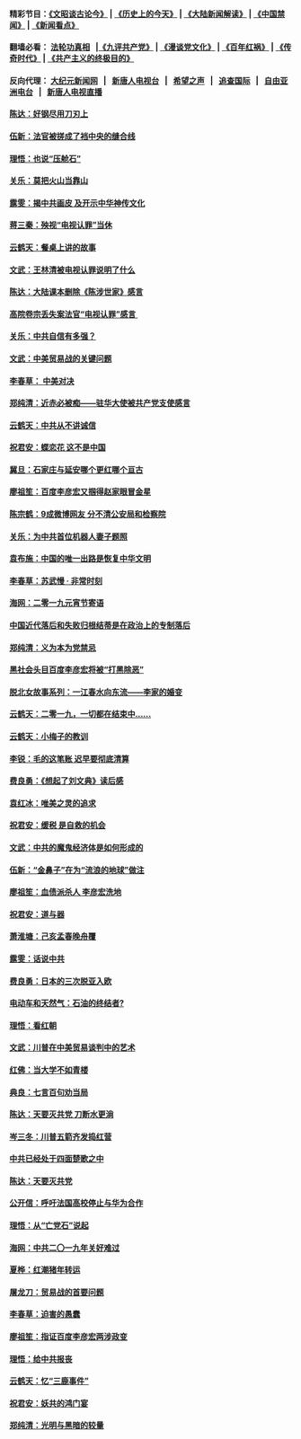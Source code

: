 #### 精彩节目：[《文昭谈古论今》](http://155.138.205.71/wenzhao) | [《历史上的今天》](http://155.138.205.71/today-in-history) | [《大陆新闻解读》](http://155.138.205.71/ntdtv-comedy) | [《中国禁闻》](http://155.138.205.71/ntdtv-news) | [《新闻看点》](http://155.138.205.71/news-insight) 

 #### 翻墙必看： [法轮功真相](http://155.138.205.71:10000/videos/truth.html) &nbsp;&nbsp;|[《九评共产党》](http://155.138.205.71:10000/videos/jiuping) | [《漫谈党文化》](http://155.138.205.71:10000/videos/mtdwh) | [《百年红祸》](http://155.138.205.71:10000/videos/bnhh) | [《传奇时代》](http://155.138.205.71:10000/videos/legend) | [《共产主义的终极目的》](http://155.138.205.71:10000/videos/res/zjmd) 

 #### 反向代理： [大纪元新闻网](http://155.138.205.71:10080/) &nbsp;&nbsp;|&nbsp;&nbsp; [新唐人电视台](http://155.138.205.71:8000/) &nbsp;&nbsp;|&nbsp;&nbsp; [希望之声](http://155.138.205.71:8200/) &nbsp;&nbsp;|&nbsp;&nbsp; [追查国际](http://155.138.205.71:10010/) &nbsp;&nbsp;|&nbsp;&nbsp; [自由亚洲电台](http://155.138.205.71:9800/) &nbsp;&nbsp;|&nbsp;&nbsp; [新唐人电视直播](http://155.138.205.71/) 

#### [陈达：好钢尽用刀刃上](../pages/nsc993/n11073476.md?t=02270336) 

#### [伍新：法官被搓成了裆中央的缝合线](../pages/nsc993/n11070407.md?t=02270336) 

#### [理悟：也说“压舱石”](../pages/nsc993/n11070157.md?t=02270336) 

#### [关乐：莫把火山当靠山](../pages/nsc993/n11068995.md?t=02270336) 

#### [露雯：揭中共画皮 及开示中华神传文化](../pages/nsc993/n11068776.md?t=02270336) 

#### [蒋三秦：殃视“电视认罪”当休](../pages/nsc993/n11068739.md?t=02270336) 

#### [云鹤天：餐桌上讲的故事](../pages/nsc993/n11068720.md?t=02270336) 

#### [文武：王林清被电视认罪说明了什么](../pages/nsc993/n11067393.md?t=02270336) 

#### [陈达：大陆课本删除《陈涉世家》感言](../pages/nsc993/n11067375.md?t=02270336) 

#### [高院卷宗丢失案法官“电视认罪”感言 ](../pages/nsc993/n11067361.md?t=02270336) 

#### [关乐：中共自信有多强？](../pages/nsc993/n11067379.md?t=02270336) 

#### [文武：中美贸易战的关键问题](../pages/nsc993/n11065557.md?t=02270336) 

#### [李春草： 中美对决](../pages/nsc993/n11065537.md?t=02270336) 

#### [郑纯清：近赤必被痴——驻华大使被共产党支使感言](../pages/nsc993/n11065483.md?t=02270336) 

#### [云鹤天：中共从不讲诚信](../pages/nsc993/n11063425.md?t=02270336) 

#### [祝君安：蝶恋花  这不是中国](../pages/nsc993/n11063384.md?t=02270336) 

#### [冀旦：石家庄与延安哪个更红哪个亘古](../pages/nsc993/n11061823.md?t=02270336) 

#### [廖祖笙：百度李彦宏又掴得赵家眼冒金星](../pages/nsc993/n11061663.md?t=02270336) 

#### [陈宗鹤：9成微博网友 分不清公安局和检察院](../pages/nsc993/n11061221.md?t=02270336) 

#### [关乐：为中共首位机器人妻子题照](../pages/nsc993/n11059584.md?t=02270336) 

#### [袁布施：中国的唯一出路是恢复中华文明](../pages/nsc993/n11059626.md?t=02270336) 

#### [李春草：苏武慢 · 非常时刻](../pages/nsc993/n11059601.md?t=02270336) 

#### [海网：二零一九元宵节寄语](../pages/nsc993/n11059559.md?t=02270336) 

#### [中国近代落后和失败归根结蒂是在政治上的专制落后](../pages/nsc993/n11059492.md?t=02270336) 

#### [郑纯清：义为本为党禁忌](../pages/nsc993/n11059333.md?t=02270336) 

#### [黑社会头目百度李彦宏将被“打黑除恶”](../pages/nsc993/n11059139.md?t=02270336) 

#### [脱北女故事系列：一江春水向东流——李家的婚变](../pages/nsc993/n11058783.md?t=02270336) 

#### [云鹤天：二零一九，一切都在结束中……](../pages/nsc993/n11058695.md?t=02270336) 

#### [云鹤天：小梅子的教训](../pages/nsc993/n11058601.md?t=02270336) 

#### [李锐：毛的这笔账 迟早要彻底清算](../pages/nsc993/n11054514.md?t=02270336) 

#### [费良勇：《想起了刘文典》读后感](../pages/nsc993/n11054408.md?t=02270336) 

#### [袁红冰：唯美之灵的追求](../pages/nsc993/n11052800.md?t=02270336) 

#### [祝君安：缓税 是自救的机会](../pages/nsc993/n11052714.md?t=02270336) 

#### [文武：中共的魔鬼经济体是如何形成的](../pages/nsc993/n11051908.md?t=02270336) 

#### [伍新：“金鼻子”在为“流浪的地球”做注](../pages/nsc993/n11051603.md?t=02270336) 

#### [廖祖笙：血债派杀人 李彦宏洗地](../pages/nsc993/n11051397.md?t=02270336) 

#### [祝君安：道与器](../pages/nsc993/n11050653.md?t=02270336) 

#### [萧淮塘：己亥孟春晚舟覆](../pages/nsc993/n11050615.md?t=02270336) 

#### [露雯：话说中共](../pages/nsc993/n11050549.md?t=02270336) 

#### [费良勇：日本的三次脱亚入欧](../pages/nsc993/n11050067.md?t=02270336) 

#### [电动车和天然气：石油的终结者?](../pages/nsc993/n11047401.md?t=02270336) 

#### [理悟：看红朝](../pages/nsc993/n11047368.md?t=02270336) 

#### [文武：川普在中美贸易谈判中的艺术](../pages/nsc993/n11047216.md?t=02270336) 

#### [红佛：当大学不如青楼](../pages/nsc993/n11046910.md?t=02270336) 

#### [典良：七言百句劝当局](../pages/nsc993/n11046467.md?t=02270336) 

#### [陈达：天要灭共党 刀断水更淌](../pages/nsc993/n11045758.md?t=02270336) 

#### [岑三冬：川普五箭齐发捣红营](../pages/nsc993/n11045729.md?t=02270336) 

#### [中共已经处于四面楚歌之中](../pages/nsc993/n11044959.md?t=02270336) 

#### [陈达：天要灭共党](../pages/nsc993/n11043924.md?t=02270336) 

#### [公开信：呼吁法国高校停止与华为合作](../pages/nsc993/n11042967.md?t=02270336) 

#### [理悟：从“亡党石”说起](../pages/nsc993/n11042524.md?t=02270336) 

#### [海网：中共二〇一九年关好难过](../pages/nsc993/n11041415.md?t=02270336) 

#### [夏桦：红潮猪年转运](../pages/nsc993/n11041337.md?t=02270336) 

#### [屠龙刀：贸易战的首要问题](../pages/nsc993/n11040283.md?t=02270336) 

#### [李春草：迫害的愚蠢](../pages/nsc993/n11036601.md?t=02270336) 

#### [廖祖笙：指证百度李彦宏两涉政变](../pages/nsc993/n11036579.md?t=02270336) 

#### [理悟：给中共报丧](../pages/nsc993/n11036501.md?t=02270336) 

#### [云鹤天：忆“三鹿事件”](../pages/nsc993/n11036466.md?t=02270336) 

#### [祝君安：妖共的鸿门宴](../pages/nsc993/n11035387.md?t=02270336) 

#### [郑纯清：光明与黑暗的较量](../pages/nsc993/n11035337.md?t=02270336) 

